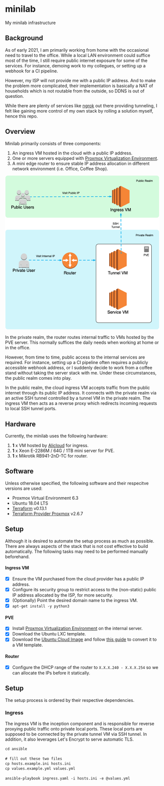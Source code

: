 # minilab

My minilab infrastructure

## Background

As of early 2021, I am primarily working from home with the occasional need to travel to the office. While a local LAN environment could suffice most of the time, I still require public internet exposure for some of the services. For instance, demoing work to my collegues, or setting up a webhook for a CI pipeline. 

However, my ISP will not provide me with a public IP address. And to make the problem more complicated, their implementation is basically a NAT of households which is not routable from the outside, so DDNS is out of question. 

While there are plenty of services like [ngrok](https://ngrok.com) out there providing tunneling, I felt like gaining more control of my own stack by rolling a solution myself, hence this repo.

## Overview

Minilab primarily consists of three components:

1. An ingress VM hosted in the cloud with a public IP address.
2. One or more servers equipped with [Proxmox Virtualization Environment](https://www.proxmox.com/en/proxmox-ve).
3. A mini edge router to ensure stable IP address allocation in different network environment (i.e. Office, Coffee Shop).

![Arch Diagram](assets/arch/diagram.png)

In the private realm, the router routes internal traffic to VMs hosted by the PVE server. This normally suffices the daily needs when working at home or in the office.

However, from time to time, public access to the internal services are required. For instance, setting up a CI pipeline often requires a publicly accessible webhook address, or I suddenly decide to work from a coffee stand without taking the server stack with me. Under these circumstances, the public realm comes into play.


In the public realm, the cloud ingress VM accepts traffic from the public internet through its public IP address. It connects with the private realm via an active SSH tunnel controlled by a tunnel VM in the private realm. The ingress VM then acts as a reverse proxy which redirects incoming requests to local SSH tunnel ports.

## Hardware

Currently, the minilab uses the following hardware:

1. <b>1</b> x VM hosted by [Alicloud](https://aliyun.com) for ingress.
2. <b>1</b> x Xeon E-2286M / 64G / 1TB mini server for PVE.
3. <b>1</b> x Mikrotik RB941-2nD-TC for router.

## Software

Unless otherwise specified, the following software and their respecitve versions are used:
- Proxmox Virtual Environment 6.3
- Ubuntu 18.04 LTS
- [Terraform](https://terraform.io) v0.13.1
- [Terraform Provider Proxmox](https://github.com/Telmate/terraform-provider-proxmox) v2.6.7

## Setup

Although it is desired to automate the setup process as much as possible. There are always aspects of the stack that is not cost effective to build automatically. The following tasks may need to be performed manually beforehand.

<h4>Ingress VM</h4>

- [x] Ensure the VM purchased from the cloud provider has a public IP address.
- [x] Configure its security group to restrict access to the (non-static)
public IP address allocated by the ISP, for more security.
- [x] (Optionally) Point the desired domain name to the ingress VM.
- [x] `apt-get install -y python3`

<h4>PVE</h4>

- [x] Install [Proxmox Virtualization Environment](https://www.proxmox.com/en/proxmox-ve) on the internal server.
- [x] Download the Ubuntu LXC template.
- [x] Download the [Ubuntu Cloud Image](https://cloud-images.ubuntu.com/bionic/) and follow [this guide](https://gist.github.com/KrustyHack/fa39e509b5736703fb4a3d664157323f) to convert it to a VM template.

<h4>Router</h4>

- [x] Configure the DHCP range of the router to `X.X.X.240 - X.X.X.254` so we can allocate the IPs before it statically.

## Setup

The setup process is ordered by their respective dependencies.

### Ingress

The ingress VM is the inception component and is responsible for reverse proxying public traffic onto private local ports. These local ports are supposed to be connected by the private tunnel VM via SSH tunnel. In addition, it also leverages Let's Encrypt to serve automatic TLS.

```
cd ansible

# fill out these two files
cp hosts.example.ini hosts.ini
cp values.example.yml values.yml

ansible-playbook ingress.yaml -i hosts.ini -e @values.yml
```
